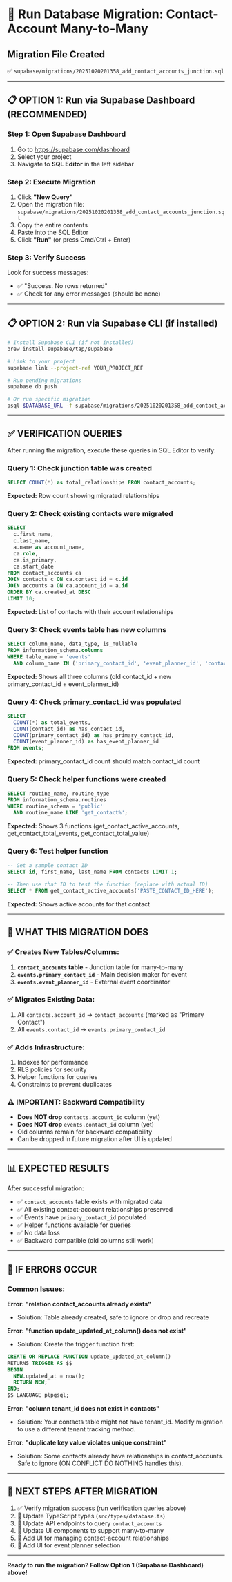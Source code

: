 # 🚀 Run Database Migration: Contact-Account Many-to-Many

## Migration File Created
✅ `supabase/migrations/20251020201358_add_contact_accounts_junction.sql`

---

## 📋 **OPTION 1: Run via Supabase Dashboard (RECOMMENDED)**

### Step 1: Open Supabase Dashboard
1. Go to https://supabase.com/dashboard
2. Select your project
3. Navigate to **SQL Editor** in the left sidebar

### Step 2: Execute Migration
1. Click **"New Query"**
2. Open the migration file: `supabase/migrations/20251020201358_add_contact_accounts_junction.sql`
3. Copy the entire contents
4. Paste into the SQL Editor
5. Click **"Run"** (or press Cmd/Ctrl + Enter)

### Step 3: Verify Success
Look for success messages:
- ✅ "Success. No rows returned"
- ✅ Check for any error messages (should be none)

---

## 📋 **OPTION 2: Run via Supabase CLI (if installed)**

```bash
# Install Supabase CLI (if not installed)
brew install supabase/tap/supabase

# Link to your project
supabase link --project-ref YOUR_PROJECT_REF

# Run pending migrations
supabase db push

# Or run specific migration
psql $DATABASE_URL -f supabase/migrations/20251020201358_add_contact_accounts_junction.sql
```

---

## ✅ **VERIFICATION QUERIES**

After running the migration, execute these queries in SQL Editor to verify:

### Query 1: Check junction table was created
```sql
SELECT COUNT(*) as total_relationships FROM contact_accounts;
```
**Expected:** Row count showing migrated relationships

### Query 2: Check existing contacts were migrated
```sql
SELECT 
  c.first_name,
  c.last_name,
  a.name as account_name,
  ca.role,
  ca.is_primary,
  ca.start_date
FROM contact_accounts ca
JOIN contacts c ON ca.contact_id = c.id
JOIN accounts a ON ca.account_id = a.id
ORDER BY ca.created_at DESC
LIMIT 10;
```
**Expected:** List of contacts with their account relationships

### Query 3: Check events table has new columns
```sql
SELECT column_name, data_type, is_nullable
FROM information_schema.columns 
WHERE table_name = 'events' 
  AND column_name IN ('primary_contact_id', 'event_planner_id', 'contact_id');
```
**Expected:** Shows all three columns (old contact_id + new primary_contact_id + event_planner_id)

### Query 4: Check primary_contact_id was populated
```sql
SELECT 
  COUNT(*) as total_events,
  COUNT(contact_id) as has_contact_id,
  COUNT(primary_contact_id) as has_primary_contact_id,
  COUNT(event_planner_id) as has_event_planner_id
FROM events;
```
**Expected:** primary_contact_id count should match contact_id count

### Query 5: Check helper functions were created
```sql
SELECT routine_name, routine_type
FROM information_schema.routines
WHERE routine_schema = 'public'
  AND routine_name LIKE 'get_contact%';
```
**Expected:** Shows 3 functions (get_contact_active_accounts, get_contact_total_events, get_contact_total_value)

### Query 6: Test helper function
```sql
-- Get a sample contact ID
SELECT id, first_name, last_name FROM contacts LIMIT 1;

-- Then use that ID to test the function (replace with actual ID)
SELECT * FROM get_contact_active_accounts('PASTE_CONTACT_ID_HERE');
```
**Expected:** Shows active accounts for that contact

---

## 🎯 **WHAT THIS MIGRATION DOES**

### ✅ Creates New Tables/Columns:
1. **`contact_accounts` table** - Junction table for many-to-many
2. **`events.primary_contact_id`** - Main decision maker for event
3. **`events.event_planner_id`** - External event coordinator

### ✅ Migrates Existing Data:
1. All `contacts.account_id` → `contact_accounts` (marked as "Primary Contact")
2. All `events.contact_id` → `events.primary_contact_id`

### ✅ Adds Infrastructure:
1. Indexes for performance
2. RLS policies for security
3. Helper functions for queries
4. Constraints to prevent duplicates

### ⚠️ **IMPORTANT: Backward Compatibility**
- **Does NOT drop** `contacts.account_id` column (yet)
- **Does NOT drop** `events.contact_id` column (yet)
- Old columns remain for backward compatibility
- Can be dropped in future migration after UI is updated

---

## 📊 **EXPECTED RESULTS**

After successful migration:
- ✅ `contact_accounts` table exists with migrated data
- ✅ All existing contact-account relationships preserved
- ✅ Events have `primary_contact_id` populated
- ✅ Helper functions available for queries
- ✅ No data loss
- ✅ Backward compatible (old columns still work)

---

## 🚨 **IF ERRORS OCCUR**

### Common Issues:

**Error: "relation contact_accounts already exists"**
- Solution: Table already created, safe to ignore or drop and recreate

**Error: "function update_updated_at_column() does not exist"**
- Solution: Create the trigger function first:
```sql
CREATE OR REPLACE FUNCTION update_updated_at_column()
RETURNS TRIGGER AS $$
BEGIN
  NEW.updated_at = now();
  RETURN NEW;
END;
$$ LANGUAGE plpgsql;
```

**Error: "column tenant_id does not exist in contacts"**
- Solution: Your contacts table might not have tenant_id. Modify migration to use a different tenant tracking method.

**Error: "duplicate key value violates unique constraint"**
- Solution: Some contacts already have relationships in contact_accounts. Safe to ignore (ON CONFLICT DO NOTHING handles this).

---

## 📝 **NEXT STEPS AFTER MIGRATION**

1. ✅ Verify migration success (run verification queries above)
2. 🔄 Update TypeScript types (`src/types/database.ts`)
3. 🔄 Update API endpoints to query `contact_accounts`
4. 🔄 Update UI components to support many-to-many
5. 🔄 Add UI for managing contact-account relationships
6. 🔄 Add UI for event planner selection

---

**Ready to run the migration? Follow Option 1 (Supabase Dashboard) above!**

